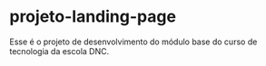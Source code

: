 # projeto-landing-page
Esse é o projeto de desenvolvimento do módulo base do curso de tecnologia da escola DNC.
